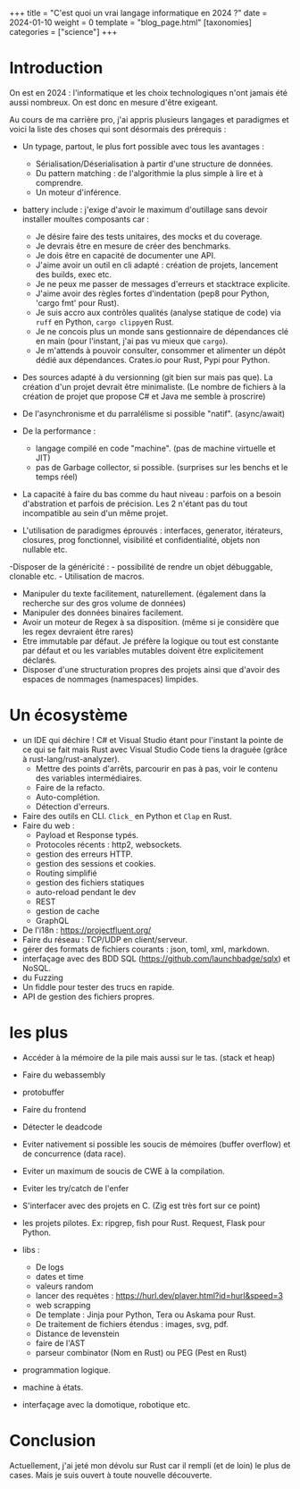 +++
title = "C'est quoi un vrai langage informatique en 2024 ?"
date = 2024-01-10
weight = 0
template = "blog_page.html"
[taxonomies]
categories = ["science"]
+++

# Introduction

On est en 2024 : l'informatique et les choix technologiques n'ont jamais été aussi nombreux.
On est donc en mesure d'être exigeant.

Au cours de ma carrière pro, j'ai appris plusieurs langages et paradigmes et voici la liste des choses qui sont désormais des prérequis :

- Un typage, partout, le plus fort possible avec tous les avantages :
    - Sérialisation/Déserialisation à partir d'une structure de données.
    - Du pattern matching : de l'algorithmie la plus simple à  lire et à comprendre.
    - Un moteur d'inférence.

- battery include : j'exige d'avoir le maximum d'outillage sans devoir installer moultes composants car : 
    - Je désire faire des tests unitaires, des mocks et du coverage.
    - Je devrais être en mesure de créer des benchmarks.
    - Je dois être en capacité de documenter une API.
    - J'aime avoir un outil en cli adapté : création de projets, lancement des builds, exec etc.
    - Je ne peux me passer de messages d'erreurs et stacktrace explicite.
    - J'aime avoir des règles fortes d'indentation (pep8 pour Python, 'cargo fmt' pour Rust).
    - Je suis accro aux contrôles qualités (analyse statique de code) via `ruff` en Python, `cargo clippy`en Rust.
    - Je ne concois plus un monde sans gestionnaire de dépendances clé en main (pour l'instant, j'ai pas vu mieux que `cargo`).
    - Je m'attends à pouvoir consulter, consommer et alimenter un dépôt dédié aux dépendances. Crates.io pour Rust, Pypi pour Python.

- Des sources adapté à du versionning (git bien sur mais pas que). La création d'un projet devrait être minimaliste. (Le nombre de fichiers à la création de projet que propose C# et Java me semble à proscrire)

- De l'asynchronisme et du parralélisme si possible "natif". (async/await)

- De la performance :
    - langage compilé en code "machine". (pas de machine virtuelle et JIT)
    - pas de Garbage collector, si possible. (surprises sur les benchs et le temps réel)

- La capacité à faire du bas comme du haut niveau : parfois on a besoin d'abstration et parfois de précision.
Les 2 n'étant pas du tout incompatible au sein d'un même projet.

- L'utilisation de paradigmes éprouvés : interfaces, generator, itérateurs, closures, prog fonctionnel, visibilité et confidentialité, objets non nullable etc.

-Disposer de la généricité : 
    - possibilité de rendre un objet débuggable, clonable etc.
    - Utilisation de macros.

- Manipuler du texte facilitement, naturellement. (également dans la recherche sur des gros volume de données)
- Manipuler des données binaires facilement.
- Avoir un moteur de Regex à sa disposition. (même si je considère que les regex devraient être rares)
- Etre immutable par défaut. Je préfère la logique ou tout est constante par défaut et ou les variables mutables doivent être explicitement déclarés.
- Disposer d'une structuration propres des projets ainsi que d'avoir des espaces de nommages (namespaces) limpides.

# Un écosystème

- un IDE qui déchire !
C# et Visual Studio étant pour l'instant la pointe de ce qui se fait mais Rust avec Visual Studio Code tiens la draguée (grâce à rust-lang/rust-analyzer).
    - Mettre des points d'arrêts, parcourir en pas à pas, voir le contenu des variables intermédiaires.
    - Faire de la refacto.
    - Auto-complétion.
    - Détection d'erreurs.
- Faire des outils en CLI. `Click_` en Python et `Clap` en Rust.
- Faire du web :
    - Payload et Response typés.
    - Protocoles récents : http2, websockets.
    - gestion des erreurs HTTP.
    - gestion des sessions et cookies.
    - Routing simplifié
    - gestion des fichiers statiques
    - auto-reload pendant le dev
    - REST
    - gestion de cache
    - GraphQL
- De l'i18n : https://projectfluent.org/
- Faire du réseau : TCP/UDP en client/serveur.
- gérer des formats de fichiers courants : json, toml, xml, markdown.
- interfaçage avec des BDD SQL (https://github.com/launchbadge/sqlx) et NoSQL.
- du Fuzzing
- Un fiddle pour tester des trucs en rapide.
- API de gestion des fichiers propres.

# les plus

- Accéder à la mémoire de la pile mais aussi sur le tas. (stack et heap)
- Faire du webassembly
- protobuffer
- Faire du frontend
- Détecter le deadcode
- Eviter nativement si possible les soucis de mémoires (buffer overflow) et de concurrence (data race).
- Eviter un maximum de soucis de CWE à la compilation.
- Eviter les try/catch de l'enfer
- S'interfacer avec des projets en C. (Zig est très fort sur ce point)

- les projets pilotes. Ex: ripgrep, fish pour Rust. Request, Flask pour Python.

- libs :
    - De logs
    - dates et time
    - valeurs random
    - lancer des requètes : https://hurl.dev/player.html?id=hurl&speed=3
    - web scrapping
    - De template : Jinja pour Python, Tera ou Askama pour Rust.
    - De traitement de fichiers étendus : images, svg, pdf.
    - Distance de levenstein
    - faire de l'AST
    - parseur combinator (Nom en Rust) ou PEG (Pest en Rust)

- programmation logique.
- machine à états.

- interfaçage avec la domotique, robotique etc.

# Conclusion

Actuellement, j'ai jeté mon dévolu sur Rust car il rempli (et de loin) le plus de cases.
Mais je suis ouvert à toute nouvelle découverte.
